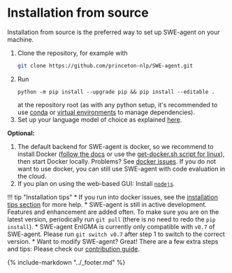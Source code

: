 # Installation from source

Installation from source is the preferred way to set up SWE-agent on your machine.

1. Clone the repository, for example with
    ```bash
    git clone https://github.com/princeton-nlp/SWE-agent.git
    ```
2. Run
    ```
    python -m pip install --upgrade pip && pip install --editable .
    ```
    at the repository root (as with any python setup, it's recommended to use [conda][] or [virtual environments][] to manage dependencies).
3. Set up your language model of choice as explained [here](keys.md).

**Optional:**

1. The default backend for SWE-agent is docker, so we recommend to install Docker
   ([follow the docs](https://github.com/docker/docker-install) or use the [get-docker.sh script for linux](https://github.com/docker/docker-install)),
   then start Docker locally. Problems? See [docker issues](tips.md#docker).
   If you do not want to use docker, you can still use SWE-agent with code evaluation in the cloud.
2. If you plan on using the web-based GUI: Install [`nodejs`][nodejs-install].

[nodejs-install]: https://docs.npmjs.com/downloading-and-installing-node-js-and-npm

!!! tip "Installation tips"
    * If you run into docker issues, see the [installation tips section](tips.md) for more help.
    * SWE-agent is still in active development. Features and enhancement are added often.
    To make sure you are on the latest version, periodically run `git pull`
    (there is no need to redo the `pip install`).
    * SWE-agent EnIGMA is currently only compatible with `v0.7` of SWE-agent. Please run `git switch v0.7` after step 1 to switch to the correct version.
    * Want to modify SWE-agent? Great! There are a few extra steps and tips:
    Please check our [contribution guide](../dev/contribute.md).

[conda]: https://docs.conda.io/en/latest/
[virtual environments]: https://realpython.com/python-virtual-environments-a-primer/

{% include-markdown "../_footer.md" %}
